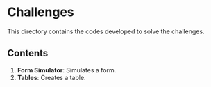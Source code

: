 # Challenges

This directory contains the codes developed to solve the challenges.

## Contents

1. **Form Simulator**: Simulates a form.
2. **Tables**: Creates a table.
